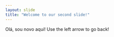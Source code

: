 ```yaml
---
layout: slide
title: "Welcome to our second slide!"
---
```

Olá, sou novo aqui!
Use the left arrow to go back!
